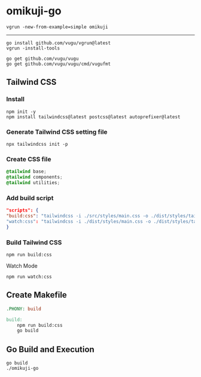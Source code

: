 # omikuji-go



```
vgrun -new-from-example=simple omikuji
```

--------------
```
go install github.com/vugu/vgrun@latest
vgrun -install-tools

go get github.com/vugu/vugu
go get github.com/vugu/vugu/cmd/vugufmt
```

## Tailwind CSS
### Install
```
npm init -y
npm install tailwindcss@latest postcss@latest autoprefixer@latest
```

### Generate Tailwind CSS setting file
```
npx tailwindcss init -p
```

### Create CSS file

```src/styles/main.css
@tailwind base;
@tailwind components;
@tailwind utilities;
```

### Add build script

```package.json
"scripts": {
"build:css": "tailwindcss -i ./src/styles/main.css -o ./dist/styles/tailwind.css --minify"
"watch:css": "tailwindcss -i ./dist/styles/main.css -o ./dist/styles/tailwind.css --watch"
}
```

### Build Tailwind CSS

```
npm run build:css
```

Watch Mode

```
npm run watch:css
```

## Create Makefile

```makefile
.PHONY: build

build:
	npm run build:css
	go build
```

## Go Build and Execution

```
go build
./omikuji-go 
```

